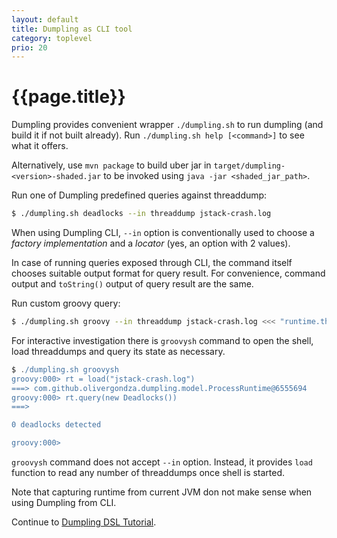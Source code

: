 ```yaml
---
layout: default
title: Dumpling as CLI tool
category: toplevel
prio: 20
---
```


# {{page.title}}

Dumpling provides convenient wrapper `./dumpling.sh` to run dumpling (and build it if not built already). Run `./dumpling.sh help [<command>]` to see what it offers.

Alternatively, use `mvn package` to build uber jar in `target/dumpling-<version>-shaded.jar` to be invoked using `java -jar <shaded_jar_path>`.

Run one of Dumpling predefined queries against threaddump:

```bash
$ ./dumpling.sh deadlocks --in threaddump jstack-crash.log
```

When using Dumpling CLI, `--in` option is conventionally used to choose a *factory implementation* and a *locator* (yes, an option with 2 values).

In case of running queries exposed through CLI, the command itself chooses suitable output format for query result. For convenience, command output and `toString()` output of query result are the same.

Run custom groovy query:

```bash
$ ./dumpling.sh groovy --in threaddump jstack-crash.log <<< "runtime.threads.grep { it.status.waiting }"
```

For interactive investigation there is `groovysh` command to open the shell, load threaddumps and query its state as necessary.

```groovy
$ ./dumpling.sh groovysh
groovy:000> rt = load("jstack-crash.log")
===> com.github.olivergondza.dumpling.model.ProcessRuntime@6555694
groovy:000> rt.query(new Deadlocks())
===>

0 deadlocks detected

groovy:000>
```

`groovysh` command does not accept `--in` option. Instead, it provides `load` function to read any number of threaddumps once shell is started.

Note that capturing runtime from current JVM don not make sense when using
Dumpling from CLI.

Continue to [Dumpling DSL Tutorial](./tutorial.html).
